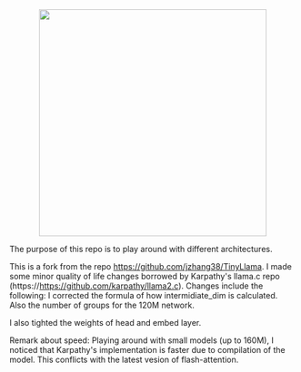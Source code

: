 <div align="center">
<img src="https://github.com/artnoage/Experimental-Llama/blob/main/llama.png" width="400">
</div>


The purpose of this repo is to play around with different architectures. 

This is a fork from the repo https://github.com/jzhang38/TinyLlama. I made some minor quality of life changes borrowed by Karpathy's llama.c repo (https://https://github.com/karpathy/llama2.c). Changes include the following:
I corrected the formula of how intermidiate_dim is calculated. Also the number of groups for the 120M network. 

I also tighted the weights of head and embed layer.

Remark about speed: Playing around with small models (up to 160M), I noticed that Karpathy's implementation is faster due to compilation of the model. This conflicts with the latest vesion of flash-attention.
